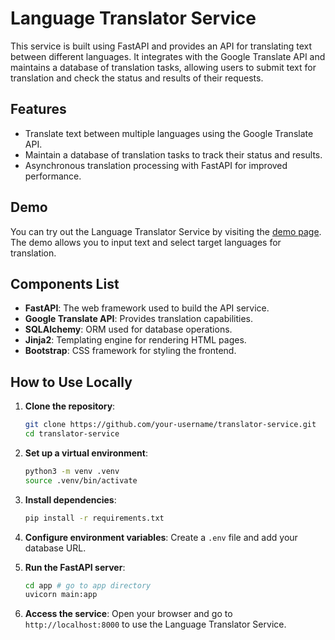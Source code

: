 # Language Translator Service

This service is built using FastAPI and provides an API for translating text between different languages. It integrates with the Google Translate API and maintains a database of translation tasks, allowing users to submit text for translation and check the status and results of their requests.

## Features

- Translate text between multiple languages using the Google Translate API.
- Maintain a database of translation tasks to track their status and results.
- Asynchronous translation processing with FastAPI for improved performance.

## Demo

You can try out the Language Translator Service by visiting the [demo page](http://example.com/demo). The demo allows you to input text and select target languages for translation.

## Components List

- **FastAPI**: The web framework used to build the API service.
- **Google Translate API**: Provides translation capabilities.
- **SQLAlchemy**: ORM used for database operations.
- **Jinja2**: Templating engine for rendering HTML pages.
- **Bootstrap**: CSS framework for styling the frontend.

## How to Use Locally

1. **Clone the repository**:
   ```bash
   git clone https://github.com/your-username/translator-service.git
   cd translator-service
   ```

2. **Set up a virtual environment**:
   ```bash
   python3 -m venv .venv
   source .venv/bin/activate
   ```

3. **Install dependencies**:
   ```bash
   pip install -r requirements.txt
   ```

4. **Configure environment variables**:
   Create a `.env` file and add your database URL.

5. **Run the FastAPI server**:
   ```bash
   cd app # go to app directory
   uvicorn main:app
   ```

6. **Access the service**:
   Open your browser and go to `http://localhost:8000` to use the Language Translator Service.